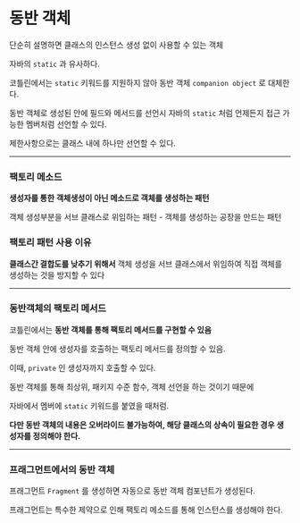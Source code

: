 # 동반 객체

단순히 설명하면 클래스의 인스턴스 생성 없이 사용할 수 있는 객체

자바의 `static` 과 유사하다.

코틀린에서는 `static` 키워드를 지원하지 않아 동반 객체 `companion object` 로 대체한다.

동반 객체로 생성된 안에 필드와 메서드를 선언시 자바의 `static` 처럼 언제든지 접근 가능한 멤버처럼 선언할 수 있다.

제한사항으로는 클래스 내에 하나만 선언할 수 있다.

---

### 팩토리 메소드

**생성자를 통한 객체생성이 아닌 메소드로 객체를 생성하는 패턴**

객체 생성부분을 서브 클래스로 위임하는 패턴 - 객체를 생성하는 공장을 만드는 패턴

### 팩토리 패턴 사용 이유

**클래스간 결합도를 낮추기 위해서** 객체 생성을 서브 클래스에서 위임하여 직접 객체를 생성하는 것을 방지할 수 있다

---

### 동반객체의 팩토리 메서드

코틀린에서는 **동반 객체를 통해 팩토리 메서드를 구현할 수 있음**

동반 객체 안에 생성자를 호출하는 팩토리 메서드를 정의할 수 있음.

이때, `private` 인 생성자까지 호출할 수 있다.

동반 객체를 통해 최상위, 패키지 수준 함수, 객체 선언을 하는 것이기 때문에

자바에서 멤버에 `static` 키워드를 붙였을 때처럼.

**다만 동반 객체의 내용은 오버라이드 불가능하여, 해당 클래스의 상속이 필요한 경우 생성자를 정의해야 한다.**

---

### 프래그먼트에서의 동반 객체

프래그먼트 `Fragment` 를 생성하면 자동으로 동반 객체 컴포넌트가 생성된다.

프래그먼트는 특수한 제약으로 인해 팩토리 메소드를 통해 인스턴스를 생성해야 한다.